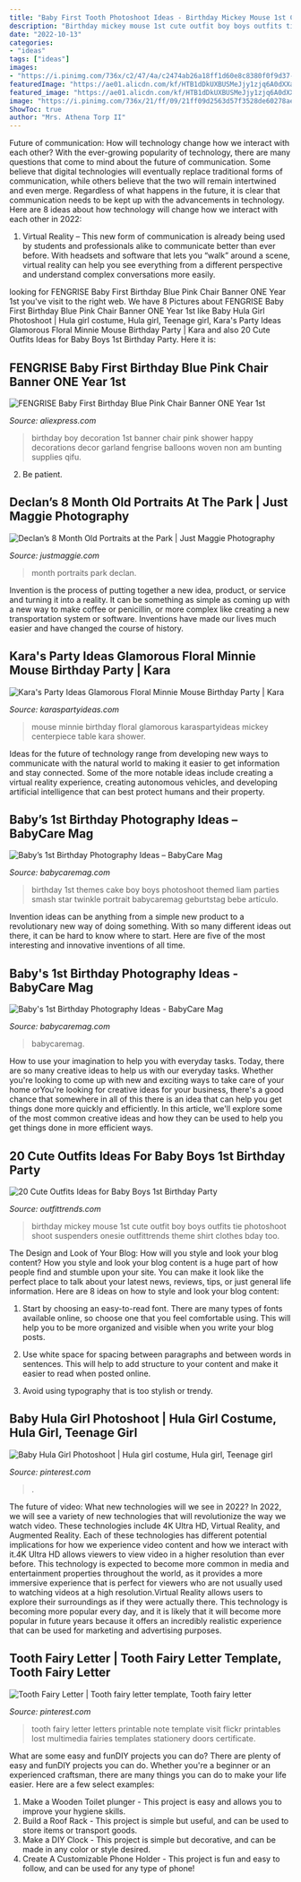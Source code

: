 ```yaml
---
title: "Baby First Tooth Photoshoot Ideas - Birthday Mickey Mouse 1st Cute Outfit Boy Boys Outfits Tie Photoshoot Shoot Suspenders Onesie Outfittrends Theme Shirt Clothes Bday Too"
description: "Birthday mickey mouse 1st cute outfit boy boys outfits tie photoshoot shoot suspenders onesie outfittrends theme shirt clothes bday too"
date: "2022-10-13"
categories:
- "ideas"
tags: ["ideas"]
images:
- "https://i.pinimg.com/736x/c2/47/4a/c2474ab26a18ff1d60e8c8380f0f9d37--tooth-fairy-letters-special-letters.jpg"
featuredImage: "https://ae01.alicdn.com/kf/HTB1dDkUXBUSMeJjy1zjq6A0dXXaR/FENGRISE-Baby-First-Birthday-Blue-Pink-Chair-Banner-ONE-Year-1st-Birthday-Party-Decoration-Boy-Girl.jpg"
featured_image: "https://ae01.alicdn.com/kf/HTB1dDkUXBUSMeJjy1zjq6A0dXXaR/FENGRISE-Baby-First-Birthday-Blue-Pink-Chair-Banner-ONE-Year-1st-Birthday-Party-Decoration-Boy-Girl.jpg"
image: "https://i.pinimg.com/736x/21/ff/09/21ff09d2563d57f3528de60278ae4baa.jpg"
ShowToc: true
author: "Mrs. Athena Torp II"
---
```



Future of communication: How will technology change how we interact with each other?
With the ever-growing popularity of technology, there are many questions that come to mind about the future of communication. Some believe that digital technologies will eventually replace traditional forms of communication, while others believe that the two will remain intertwined and even merge. Regardless of what happens in the future, it is clear that communication needs to be kept up with the advancements in technology. Here are 8 ideas about how technology will change how we interact with each other in 2022: 
1. Virtual Reality – This new form of communication is already being used by students and professionals alike to communicate better than ever before. With headsets and software that lets you “walk” around a scene, virtual reality can help you see everything from a different perspective and understand complex conversations more easily. 


	

		
looking for FENGRISE Baby First Birthday Blue Pink Chair Banner ONE Year 1st you've visit to the right web. We have 8 Pictures about FENGRISE Baby First Birthday Blue Pink Chair Banner ONE Year 1st like Baby Hula Girl Photoshoot | Hula girl costume, Hula girl, Teenage girl, Kara&#039;s Party Ideas Glamorous Floral Minnie Mouse Birthday Party | Kara and also 20 Cute Outfits Ideas for Baby Boys 1st Birthday Party. Here it is:
		
    
## FENGRISE Baby First Birthday Blue Pink Chair Banner ONE Year 1st

<img loading=lazy src="https://ae01.alicdn.com/kf/HTB1dDkUXBUSMeJjy1zjq6A0dXXaR/FENGRISE-Baby-First-Birthday-Blue-Pink-Chair-Banner-ONE-Year-1st-Birthday-Party-Decoration-Boy-Girl.jpg" onerror="this.onerror=null;this.src='https://tse3.mm.bing.net/th?id=OIP.mkH9CQFRKIAyjydWNmy8vgHaHa&amp;pid=15.1';" alt="FENGRISE Baby First Birthday Blue Pink Chair Banner ONE Year 1st">

_Source: aliexpress.com_

>birthday boy decoration 1st banner chair pink shower happy decorations decor garland fengrise balloons woven non am bunting supplies qifu. 

	

2. Be patient.

    
## Declan’s 8 Month Old Portraits At The Park | Just Maggie Photography

<img loading=lazy src="http://justmaggie.com/blog/images/11_04_15_Photos/babys-first-year-photographer-12.jpg" onerror="this.onerror=null;this.src='https://tse4.mm.bing.net/th?id=OIP.5B7tGR9zmYc-yIoLY--Y_QHaLE&amp;pid=15.1';" alt="Declan’s 8 Month Old Portraits at the Park | Just Maggie Photography">

_Source: justmaggie.com_

>month portraits park declan. 

	

Invention is the process of putting together a new idea, product, or service and turning it into a reality. It can be something as simple as coming up with a new way to make coffee or penicillin, or more complex like creating a new transportation system or software. Inventions have made our lives much easier and have changed the course of history.

    
## Kara&#039;s Party Ideas Glamorous Floral Minnie Mouse Birthday Party | Kara

<img loading=lazy src="http://karaspartyideas.com/wp-content/uploads/2017/12/Glamorous-Floral-Minnie-Mouse-Birthday-Party-via-Karas-Party-Ideas-KarasPartyIdeas.com12.jpg" onerror="this.onerror=null;this.src='https://tse1.mm.bing.net/th?id=OIP.SYOL5mV-_KoV7MiEhqGxZgHaLH&amp;pid=15.1';" alt="Kara&#039;s Party Ideas Glamorous Floral Minnie Mouse Birthday Party | Kara">

_Source: karaspartyideas.com_

>mouse minnie birthday floral glamorous karaspartyideas mickey centerpiece table kara shower. 

	

Ideas for the future of technology range from developing new ways to communicate with the natural world to making it easier to get information and stay connected. Some of the more notable ideas include creating a virtual reality experience, creating autonomous vehicles, and developing artificial intelligence that can best protect humans and their property.

    
## Baby’s 1st Birthday Photography Ideas – BabyCare Mag

<img loading=lazy src="https://www.babycaremag.com/wp-content/uploads/2017/11/1a57e87aa0fbe392c3dfa9a26e8dad4c.jpg" onerror="this.onerror=null;this.src='https://tse2.mm.bing.net/th?id=OIP.ZSgqII6HgZeXUZuT2d93awHaKf&amp;pid=15.1';" alt="Baby’s 1st Birthday Photography Ideas – BabyCare Mag">

_Source: babycaremag.com_

>birthday 1st themes cake boy boys photoshoot themed liam parties smash star twinkle portrait babycaremag geburtstag bebe artículo. 

	

Invention ideas can be anything from a simple new product to a revolutionary new way of doing something. With so many different ideas out there, it can be hard to know where to start. Here are five of the most interesting and innovative inventions of all time.

    
## Baby&#039;s 1st Birthday Photography Ideas - BabyCare Mag

<img loading=lazy src="https://www.babycaremag.com/wp-content/uploads/2017/11/60df89d85ac4eabb6528322c9fdb0660.jpg" onerror="this.onerror=null;this.src='https://tse3.mm.bing.net/th?id=OIP.v5rCstDd55MgRcXQWX-IPAHaLH&amp;pid=15.1';" alt="Baby&#039;s 1st Birthday Photography Ideas - BabyCare Mag">

_Source: babycaremag.com_

>babycaremag. 

	

How to use your imagination to help you with everyday tasks.
Today, there are so many creative ideas to help us with our everyday tasks. Whether you're looking to come up with new and exciting ways to take care of your home orYou're looking for creative ideas for your business, there's a good chance that somewhere in all of this there is an idea that can help you get things done more quickly and efficiently. In this article, we'll explore some of the most common creative ideas and how they can be used to help you get things done in more efficient ways.

    
## 20 Cute Outfits Ideas For Baby Boys 1st Birthday Party

<img loading=lazy src="https://www.outfittrends.com/wp-content/uploads/2015/05/4d305a29b50f02cc33f7af8a326a365a.jpg" onerror="this.onerror=null;this.src='https://tse1.mm.bing.net/th?id=OIP.NaDKj6VKS487HeDos6j8rQHaLH&amp;pid=15.1';" alt="20 Cute Outfits Ideas for Baby Boys 1st Birthday Party">

_Source: outfittrends.com_

>birthday mickey mouse 1st cute outfit boy boys outfits tie photoshoot shoot suspenders onesie outfittrends theme shirt clothes bday too. 

	

The Design and Look of Your Blog: How will you style and look your blog content?
How you style and look your blog content is a huge part of how people find and stumble upon your site. You can make it look like the perfect place to talk about your latest news, reviews, tips, or just general life information. Here are 8 ideas on how to style and look your blog content:
1. Start by choosing an easy-to-read font. There are many types of fonts available online, so choose one that you feel comfortable using. This will help you to be more organized and visible when you write your blog posts.

2. Use white space for spacing between paragraphs and between words in sentences. This will help to add structure to your content and make it easier to read when posted online.

3. Avoid using typography that is too stylish or trendy.

    
## Baby Hula Girl Photoshoot | Hula Girl Costume, Hula Girl, Teenage Girl

<img loading=lazy src="https://i.pinimg.com/736x/21/ff/09/21ff09d2563d57f3528de60278ae4baa.jpg" onerror="this.onerror=null;this.src='https://tse2.mm.bing.net/th?id=OIP.jlMyWM2Zh3GFSgTYWOM_gwHaLH&amp;pid=15.1';" alt="Baby Hula Girl Photoshoot | Hula girl costume, Hula girl, Teenage girl">

_Source: pinterest.com_

>. 

	

The future of video: What new technologies will we see in 2022?
In 2022, we will see a variety of new technologies that will revolutionize the way we watch video. These technologies include 4K Ultra HD, Virtual Reality, and Augmented Reality. Each of these technologies has different potential implications for how we experience video content and how we interact with it.4K Ultra HD allows viewers to view video in a higher resolution than ever before. This technology is expected to become more common in media and entertainment properties throughout the world, as it provides a more immersive experience that is perfect for viewers who are not usually used to watching videos at a high resolution.Virtual Reality allows users to explore their surroundings as if they were actually there. This technology is becoming more popular every day, and it is likely that it will become more popular in future years because it offers an incredibly realistic experience that can be used for marketing and advertising purposes.

    
## Tooth Fairy Letter | Tooth Fairy Letter Template, Tooth Fairy Letter

<img loading=lazy src="https://i.pinimg.com/736x/c2/47/4a/c2474ab26a18ff1d60e8c8380f0f9d37--tooth-fairy-letters-special-letters.jpg" onerror="this.onerror=null;this.src='https://tse1.mm.bing.net/th?id=OIP.bqnKBLmz1APv_mpRTBBq5AHaJr&amp;pid=15.1';" alt="Tooth Fairy Letter | Tooth fairy letter template, Tooth fairy letter">

_Source: pinterest.com_

>tooth fairy letter letters printable note template visit flickr printables lost multimedia fairies templates stationery doors certificate. 

	

What are some easy and funDIY projects you can do?
There are plenty of easy and funDIY projects you can do. Whether you're a beginner or an experienced craftsman, there are many things you can do to make your life easier. Here are a few select examples: 
1. Make a Wooden Toilet plunger - This project is easy and allows you to improve your hygiene skills. 
2. Build a Roof Rack - This project is simple but useful, and can be used to store items or transport goods. 
3. Make a DIY Clock - This project is simple but decorative, and can be made in any color or style desired. 
4. Create A Customizable Phone Holder - This project is fun and easy to follow, and can be used for any type of phone!

